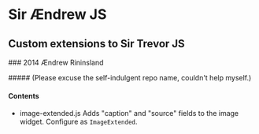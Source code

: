 # Sir Ændrew JS
## Custom extensions to Sir Trevor JS
### 2014 Ændrew Rininsland

##### (Please excuse the self-indulgent repo name, couldn't help myself.)

#### Contents

+ image-extended.js
  Adds "caption" and "source" fields to the image widget. Configure as `ImageExtended`.
